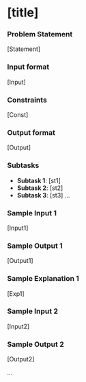 # [title]

### Problem Statement
[Statement] 

### Input format
[Input]

### Constraints
[Const]

### Output format
[Output]

### Subtasks
- **Subtask 1**: [st1]
- **Subtask 2**: [st2]
- **Subtask 3**: [st3]
...

### Sample Input 1
[Input1]

### Sample Output 1
[Output1]

### Sample Explanation 1
[Exp1]

### Sample Input 2
[Input2]

### Sample Output 2
[Output2]

...
